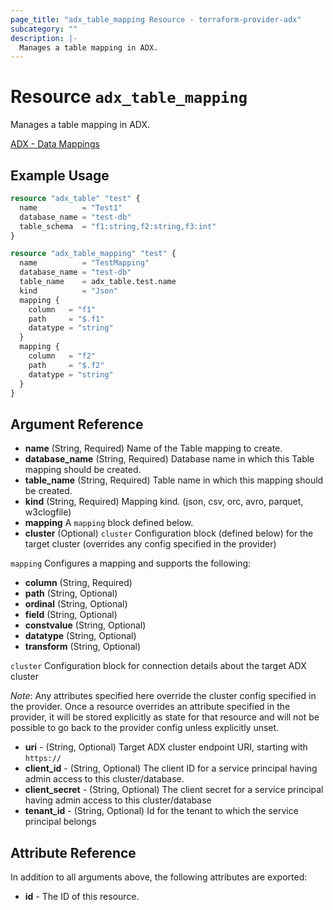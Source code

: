```yaml
---
page_title: "adx_table_mapping Resource - terraform-provider-adx"
subcategory: ""
description: |-
  Manages a table mapping in ADX.
---
```


# Resource `adx_table_mapping`

Manages a table mapping in ADX.

[ADX - Data Mappings](https://docs.microsoft.com/en-us/azure/data-explorer/kusto/management/mappings)

## Example Usage

```terraform
resource "adx_table" "test" {
  name          = "Test1"
  database_name = "test-db"
  table_schema  = "f1:string,f2:string,f3:int"
}

resource "adx_table_mapping" "test" {
  name          = "TestMapping"
  database_name = "test-db"
  table_name    = adx_table.test.name
  kind          = "Json"
  mapping {
    column   = "f1"
    path     = "$.f1"
    datatype = "string"
  }
  mapping {
    column   = "f2"
    path     = "$.f2"
    datatype = "string"
  }
}
```

## Argument Reference

- **name** (String, Required) Name of the Table mapping to create.
- **database_name** (String, Required) Database name in which this Table mapping should be created.
- **table_name** (String, Required) Table name in which this mapping should be created.
- **kind** (String, Required) Mapping kind. (json, csv, orc, avro, parquet, w3clogfile)
- **mapping** A `mapping` block defined below.
- **cluster** (Optional) `cluster` Configuration block (defined below) for the target cluster (overrides any config specified in the provider)

`mapping` Configures a mapping and supports the following:

- **column** (String, Required)
- **path** (String, Optional)
- **ordinal** (String, Optional)
- **field** (String, Optional)
- **constvalue** (String, Optional)
- **datatype** (String, Optional)
- **transform** (String, Optional)

`cluster` Configuration block for connection details about the target ADX cluster

*Note*: Any attributes specified here override the cluster config specified in the provider. Once a resource overrides an attribute specified in the provider, it will be stored explicitly as state for that resource and will not be possible to go back to the provider config unless explicitly unset.

- **uri** - (String, Optional) Target ADX cluster endpoint URI, starting with `https://`
- **client_id** - (String, Optional) The client ID for a service principal having admin access to this cluster/database. 
- **client_secret** - (String, Optional) The client secret for a service principal having admin access to this cluster/database
- **tenant_id** - (String, Optional) Id for the tenant to which the service principal belongs

## Attribute Reference

In addition to all arguments above, the following attributes are exported:

- **id** - The ID of this resource.
